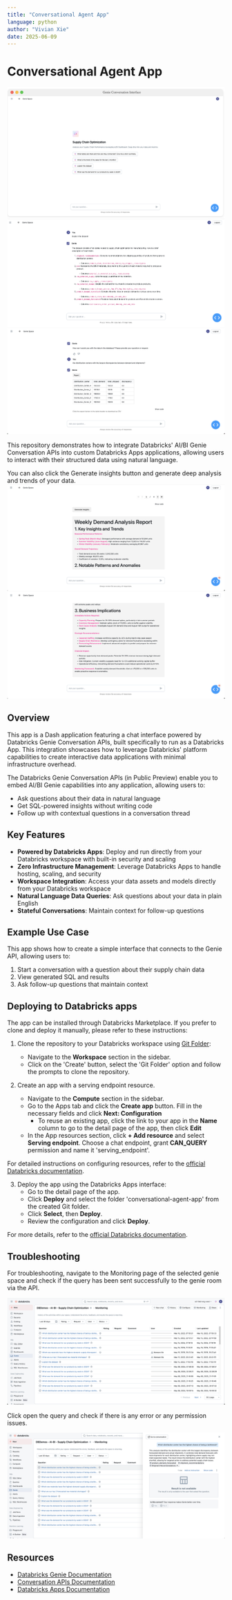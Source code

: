 ```yaml
---
title: "Conversational Agent App"
language: python
author: "Vivian Xie"
date: 2025-06-09
---
```


# Conversational Agent App


![](./assets/genie_room0.png)
![](./assets/genie-space.png)
![](./assets/genie-space4.png)

This repository demonstrates how to integrate Databricks' AI/BI Genie Conversation APIs into custom Databricks Apps applications, allowing users to interact with their structured data using natural language.

You can also click the Generate insights button and generate deep analysis and trends of your data.
![](./assets/insights1.png)
![](./assets/insights2.png)



## Overview

This app is a Dash application featuring a chat interface powered by Databricks Genie Conversation APIs, built specifically to run as a Databricks App. This integration showcases how to leverage Databricks' platform capabilities to create interactive data applications with minimal infrastructure overhead.

The Databricks Genie Conversation APIs (in Public Preview) enable you to embed AI/BI Genie capabilities into any application, allowing users to:
- Ask questions about their data in natural language
- Get SQL-powered insights without writing code
- Follow up with contextual questions in a conversation thread

## Key Features

- **Powered by Databricks Apps**: Deploy and run directly from your Databricks workspace with built-in security and scaling
- **Zero Infrastructure Management**: Leverage Databricks Apps to handle hosting, scaling, and security
- **Workspace Integration**: Access your data assets and models directly from your Databricks workspace
- **Natural Language Data Queries**: Ask questions about your data in plain English
- **Stateful Conversations**: Maintain context for follow-up questions

## Example Use Case

This app shows how to create a simple interface that connects to the Genie API, allowing users to:
1. Start a conversation with a question about their supply chain data
2. View generated SQL and results
3. Ask follow-up questions that maintain context

## Deploying to Databricks apps

The app can be installed through Databricks Marketplace. If you prefer to clone and deploy it manually, please refer to these instructions: 

1. Clone the repository to your Databricks workspace using [Git Folder](https://docs.databricks.com/aws/en/repos/repos-setup):
   - Navigate to the **Workspace** section in the sidebar.
   - Click on the 'Create' button, select the 'Git Folder' option and follow the prompts to clone the repository.

2. Create an app with a serving endpoint resource.
   - Navigate to the **Compute** section in the sidebar.
   - Go to the Apps tab and click the **Create app** button. Fill in the necessary fields and click **Next: Configuration**
      - To reuse an existing app, click the link to your app in the **Name** column to go to the detail page of the app, then click **Edit**
   - In the App resources section, click **+ Add resource** and select **Serving endpoint**. Choose a chat endpoint, grant **CAN_QUERY** permission and name it 'serving_endpoint'.
   
For detailed instructions on configuring resources, refer to the [official Databricks documentation](https://docs.databricks.com/aws/en/dev-tools/databricks-apps/resources#configure-resources-for-your-app).

3. Deploy the app using the Databricks Apps interface:
   - Go to the detail page of the app.
   - Click **Deploy** and select the folder 'conversational-agent-app' from the created Git folder.
   - Click **Select**, then **Deploy**.
   - Review the configuration and click **Deploy**.

For more details, refer to the [official Databricks documentation](https://docs.databricks.com/aws/en/dev-tools/databricks-apps/deploy).

## Troubleshooting

For troubleshooting, navigate to the Monitoring page of the selected genie space and check if the query has been sent successfully to the genie room via the API. 

![](./assets/troubleshooting1.png)

Click open the query and check if there is any error or any permission issues.

![](./assets/troubleshooting2.png)

## Resources

- [Databricks Genie Documentation](https://docs.databricks.com/aws/en/genie)
- [Conversation APIs Documentation](https://docs.databricks.com/api/workspace/genie)
- [Databricks Apps Documentation](https://docs.databricks.com/aws/en/dev-tools/databricks-apps/)